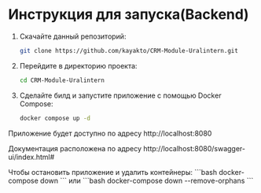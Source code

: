 # Инструкция для запуска(Backend)
1. Скачайте данный репозиторий:
    ```bash
    git clone https://github.com/kayakto/CRM-Module-Uralintern.git
    ```
2. Перейдите в директорию проекта:
    ```bash
    cd CRM-Module-Uralintern
    ```
3. Сделайте билд и запустите приложение с помощью Docker Compose:
    ```bash
    docker compose up -d
    ```
<p>Приложение будет доступно по адресу http://localhost:8080</p>
<p>Документация расположена по адресу http://localhost:8080/swagger-ui/index.html# </p>
Чтобы остановить приложение и удалить контейнеры:
```bash
docker-compose down
```
или
```bash
docker-compose down --remove-orphans
```

